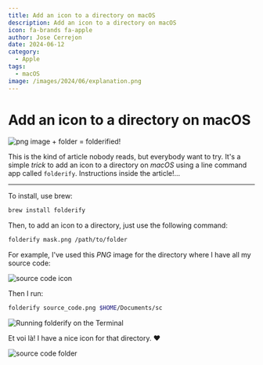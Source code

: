 ```yaml
---
title: Add an icon to a directory on macOS
description: Add an icon to a directory on macOS
icon: fa-brands fa-apple
author: Jose Cerrejon
date: 2024-06-12
category:
  - Apple
tags:
  - macOS
image: /images/2024/06/explanation.png
---
```

# Add an icon to a directory on macOS

![png image + folder = folderified!](/images/2024/06/explanation.png "png image + folder = folderified!")

This is the kind of article nobody reads, but everybody want to try. It's a simple *trick* to add an icon to a directory on *macOS* using a line command app called `folderify`. Instructions inside the article!...

- - -

To install, use brew:

```bash
brew install folderify
```

Then, to add an icon to a directory, just use the following command:

```bash
folderify mask.png /path/to/folder
```

For example, I've used this *PNG* image for the directory where I have all my source code:

![source code icon](/images/2024/06/source_code.png "Source code icon")

Then I run:

```bash
folderify source_code.png $HOME/Documents/sc
```

![Running folderify on the Terminal](/images/2024/06/run_folderify.png "Running folderify on the Terminal")

Et voi là! I have a nice icon for that directory. :heart:

![source code folder](/images/2024/06/sc_folder.png "Source code folder")
